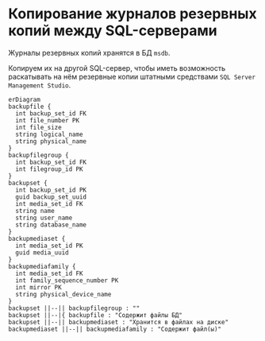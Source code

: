 # Копирование журналов резервных копий между SQL-серверами

Журналы резервных копий хранятся в БД `msdb`.

Копируем их на другой SQL-сервер,
чтобы иметь возможность раскатывать на нём
резервные копии штатными средствами `SQL Server Management Studio`.

```mermaid
erDiagram
backupfile {
  int backup_set_id FK
  int file_number PK
  int file_size
  string logical_name
  string physical_name
}
backupfilegroup {
  int backup_set_id FK
  int filegroup_id PK
}
backupset {
  int backup_set_id PK
  guid backup_set_uuid
  int media_set_id FK
  string name
  string user_name
  string database_name
}
backupmediaset {
  int media_set_id PK
  guid media_uuid
}
backupmediafamily {
  int media_set_id FK
  int family_sequence_number PK
  int mirror PK
  string physical_device_name
}
backupset ||--|| backupfilegroup : ""
backupset ||--|{ backupfile : "Содержит файлы БД"
backupset ||--|| backupmediaset : "Хранится в файлах на диске"
backupmediaset ||--|| backupmediafamily : "Содержит файл(ы)"
```

